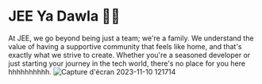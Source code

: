 # JEE Ya Dawla 👩‍💻
At JEE, we go beyond being just a team; we're a family. We understand the value of having a supportive community that feels like home, and that's exactly what we strive to create. Whether you're a seasoned developer or just starting your journey in the tech world, there's no place for you here hhhhhhhhhh.
![Capture d'écran 2023-11-10 121714](https://github.com/Jee-on-fire/.github/assets/56237310/79359dcb-6683-43bf-9b0c-d2b836c34216)


